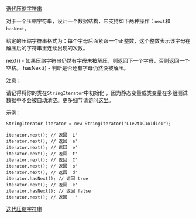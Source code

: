 [迭代压缩字符串](https://leetcode-cn.com/problems/design-compressed-string-iterator/)

对于一个压缩字符串，设计一个数据结构，它支持如下两种操作：`next`和`hasNext`。

给定的压缩字符串格式为：每个字母后面紧跟一个正整数，这个整数表示该字母在解压后的字符串里连续出现的次数。

next() - 如果压缩字符串仍然有字母未被解压，则返回下一个字母，否则返回一个空格。
hasNext() - 判断是否还有字母仍然没被解压。

注意：

请记得将你的类在`StringIterator`中初始化 ，因为静态变量或类变量在多组测试数据中不会被自动清空。更多细节请访问[这里](https://leetcode.com/faq/#different-output)。

示例：

```
StringIterator iterator = new StringIterator("L1e2t1C1o1d1e1");

iterator.next(); // 返回 'L'
iterator.next(); // 返回 'e'
iterator.next(); // 返回 'e'
iterator.next(); // 返回 't'
iterator.next(); // 返回 'C'
iterator.next(); // 返回 'o'
iterator.next(); // 返回 'd'
iterator.hasNext(); // 返回 true
iterator.next(); // 返回 'e'
iterator.hasNext(); // 返回 false
iterator.next(); // 返回 ' '
```

[迭代压缩字符串](https://leetcode-cn.com/problems/design-compressed-string-iterator/solution/die-dai-ya-suo-zi-fu-chuan-by-617076674/)